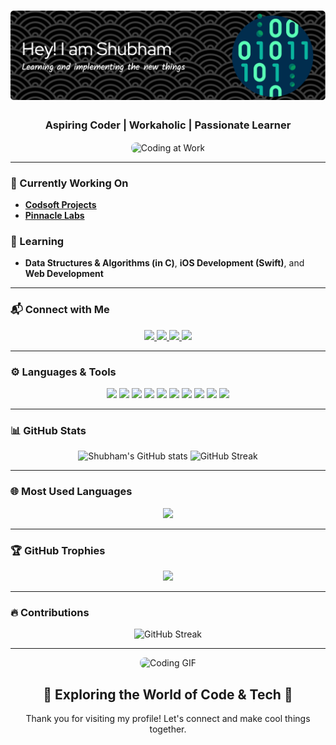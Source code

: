 <h1 align="center">
  <img src="https://github.com/theshubhamtripathi/theshubhamtripathi/blob/main/github-header-image.png?raw=true"/>
</h1>

<h3 align="center">Aspiring Coder | Workaholic | Passionate Learner</h3>

<p align="center">
  <img align="center" alt="Coding at Work" width="500" src="https://media.giphy.com/media/qgQUggAC3Pfv687qPC/giphy.gif" style="border-radius: 8px;">
</p>

---

### 🔭 Currently Working On
- [**Codsoft Projects**](https://github.com/theshubhamtripathi/CODSOFT)
- [**Pinnacle Labs**](https://github.com/theshubhamtripathi/PINNACLE-LABS)

### 🌱 Learning
- **Data Structures & Algorithms (in C)**, **iOS Development (Swift)**, and **Web Development**

---

### 📬 Connect with Me
<p align="center">
  <a href="https://www.linkedin.com/in/theshubhamtripathi" target="_blank">
    <img src="https://img.shields.io/badge/LinkedIn-0077B5?style=for-the-badge&logo=linkedin&logoColor=white" />
  </a>
  <a href="https://www.hackerrank.com/@theshubhamtripa1" target="_blank">
    <img src="https://img.shields.io/badge/HackerRank-00EA64?style=for-the-badge&logo=hackerrank&logoColor=white" />
  </a>
  <a href="https://leetcode.com/nmkrnisp1p" target="_blank">
    <img src="https://img.shields.io/badge/LeetCode-FFA116?style=for-the-badge&logo=leetcode&logoColor=black" />
  </a>
  <a href="mailto:theshubhamtripathi06@gmail.com">
    <img src="https://img.shields.io/badge/Email-D14836?style=for-the-badge&logo=gmail&logoColor=white" />
  </a>
</p>

---

### ⚙️ Languages & Tools
<p align="center">
  <img src="https://img.shields.io/badge/C-A8B9CC?style=for-the-badge&logo=c&logoColor=white" />
  <img src="https://img.shields.io/badge/C++-00599C?style=for-the-badge&logo=cplusplus&logoColor=white" />
  <img src="https://img.shields.io/badge/Swift-FA7343?style=for-the-badge&logo=swift&logoColor=white" />
  <img src="https://img.shields.io/badge/Python-3776AB?style=for-the-badge&logo=python&logoColor=white" />
  <img src="https://img.shields.io/badge/HTML5-E34F26?style=for-the-badge&logo=html5&logoColor=white" />
  <img src="https://img.shields.io/badge/CSS3-1572B6?style=for-the-badge&logo=css3&logoColor=white" />
  <img src="https://img.shields.io/badge/Git-F05032?style=for-the-badge&logo=git&logoColor=white" />
  <img src="https://img.shields.io/badge/Java-007396?style=for-the-badge&logo=java&logoColor=white" />
  <img src="https://img.shields.io/badge/Linux-FCC624?style=for-the-badge&logo=linux&logoColor=black" />
  <img src="https://img.shields.io/badge/Google_Cloud-4285F4?style=for-the-badge&logo=google-cloud&logoColor=white" />
</p>

---

### 📊 GitHub Stats
<p align="center">
  <img src="https://github-readme-stats.vercel.app/api?username=theshubhamtripathi&show_icons=true&theme=radical" alt="Shubham's GitHub stats" width="450"/>
  <img src="https://github-readme-streak-stats.herokuapp.com/?user=theshubhamtripathi&theme=radical&hide_border=true" alt="GitHub Streak" width="450"/>
</p>

---

### 🌐 Most Used Languages
<p align="center">
  <img src="https://<your-vercel-instance>.vercel.app/api/top-langs/?username=theshubhamtripathi&layout=compact&theme=radical&hide_border=true" width="400" />

</p>

---

### 🏆 GitHub Trophies
<p align="center">
  <img src="https://github-profile-trophy.vercel.app/?username=theshubhamtripathi&theme=radical&no-frame=true&margin-w=15&margin-h=15"/>
</p>

---

### 🔥 Contributions
<p align="center">
  <img src="https://github-readme-streak-stats.herokuapp.com/?user=theshubhamtripathi&theme=radical" alt="GitHub Streak" />
</p>

---

<p align="center">
  <img src="https://media.giphy.com/media/L1R1tvI9svkIWwpVYr/giphy.gif" width="500" alt="Coding GIF" style="border-radius: 8px;">
</p>

<div align="center">
  <h2>🌌 Exploring the World of Code & Tech 🌌</h2>
  <p>Thank you for visiting my profile! Let's connect and make cool things together.</p>
</div>
